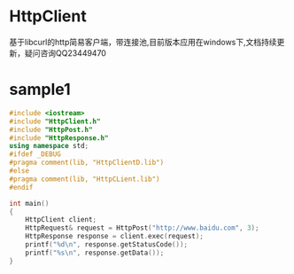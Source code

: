 # HttpClient

基于libcurl的http简易客户端，带连接池,目前版本应用在windows下,文档持续更新，疑问咨询QQ23449470

# sample1
```cpp
#include <iostream>
#include "HttpClient.h"
#include "HttpPost.h"
#include "HttpResponse.h"
using namespace std;
#ifdef _DEBUG
#pragma comment(lib, "HttpClientD.lib")
#else
#pragma comment(lib, "HttpCLient.lib")
#endif

int main()
{
	HttpClient client;
	HttpRequest& request = HttpPost("http://www.baidu.com", 3);
	HttpResponse response = client.exec(request);
	printf("%d\n", response.getStatusCode());
	printf("%s\n", response.getData());
}
```
